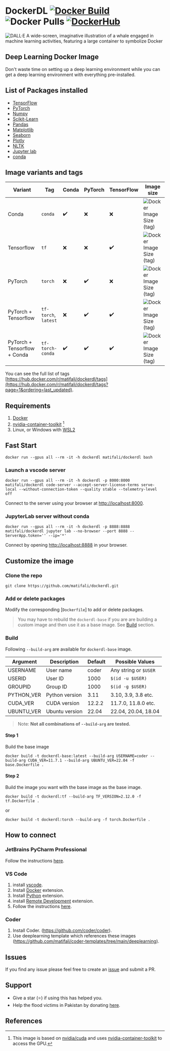# DockerDL [![Docker Build](https://github.com/matifali/dockerdl/actions/workflows/docker-publish.yml/badge.svg)](https://github.com/matifali/dockerdl/actions/workflows/docker-publish.yml) ![Docker Pulls](https://img.shields.io/docker/pulls/matifali/dockerdl) <a href='https://hub.docker.com/r/matifali/dockerdl' target="_blank"><img alt='DockerHub' src='https://img.shields.io/badge/DockerHub-100000?logoColor=0000FF&labelColor=0000FF&color=0000FF'/></a>

![DALL·E A wide-screen, imaginative illustration of a whale engaged in machine learning activities, featuring a large container to symbolize Docker](https://github.com/matifali/dockerdl/assets/10648092/1f814829-b28c-4a35-ab0a-8cd01a7fcd44)

## Deep Learning Docker Image

Don't waste time on setting up a deep learning environment while you can get a deep learning environment with everything pre-installed.

## List of Packages installed

- [TensorFlow](https://www.tensorflow.org/)
- [PyTorch](https://pytorch.org/)
- [Numpy](https://numpy.org/)
- [Scikit-Learn](https://scikit-learn.org/)
- [Pandas](https://pandas.pydata.org/)
- [Matplotlib](https://matplotlib.org/)
- [Seaborn](https://seaborn.pydata.org/)
- [Plotly](https://plotly.com/)
- [NLTK](https://www.nltk.org/)
- [Jupyter lab](https://jupyter.org/)
- [conda](https://docs.conda.io/en/latest/miniconda.html)

## Image variants and tags

| Variant                      | Tag                  | Conda              | PyTorch            | TensorFlow         | Image size                                                                                                                       |
| ---------------------------- | -------------------- | ------------------ | ------------------ | ------------------ | -------------------------------------------------------------------------------------------------------------------------------- |
| Conda                        | `conda`              | :heavy_check_mark: | :x:                | :x:                | ![Docker Image Size (tag)](https://img.shields.io/docker/image-size/matifali/dockerdl/conda?style=for-the-badge&label=)          |
| Tensorflow                   | `tf`                 | :x:                | :x:                | :heavy_check_mark: | ![Docker Image Size (tag)](https://img.shields.io/docker/image-size/matifali/dockerdl/tf?style=for-the-badge&label=)             |
| PyTorch                      | `torch`              | :x:                | :heavy_check_mark: | :x:                | ![Docker Image Size (tag)](https://img.shields.io/docker/image-size/matifali/dockerdl/torch?style=for-the-badge&label=)          |
| PyTorch + Tensorflow         | `tf-torch`, `latest` | :x:                | :heavy_check_mark: | :heavy_check_mark: | ![Docker Image Size (tag)](https://img.shields.io/docker/image-size/matifali/dockerdl/tf-torch?style=for-the-badge&label=)       |
| PyTorch + Tensorflow + Conda | `tf-torch-conda`     | :heavy_check_mark: | :heavy_check_mark: | :heavy_check_mark: | ![Docker Image Size (tag)](https://img.shields.io/docker/image-size/matifali/dockerdl/tf-torch-conda?style=for-the-badge&label=) |

You can see the full list of tags [https://hub.docker.com/r/matifali/dockerdl/tags](https://hub.docker.com/r/matifali/dockerdl/tags?page=1&ordering=last_updated).

## Requirements

1. [Docker](https://docs.docker.com/engine/install/)
2. [nvidia-container-toolkit](https://docs.nvidia.com/datacenter/cloud-native/container-toolkit/install-guide.html) [^1]
3. Linux, or Windows with [WSL2](https://learn.microsoft.com/en-us/windows/wsl/install)

## Fast Start

```console
docker run --gpus all --rm -it -h dockerdl matifali/dockerdl bash
```

### Launch a vscode server

```shell
docker run --gpus all --rm -it -h dockerdl -p 8000:8000 matifali/dockerdl code-server --accept-server-license-terms serve-local --without-connection-token --quality stable --telemetry-level off
```

Connect to the server using your browser at [http://localhost:8000](http://localhost:8000).

### JupyterLab server without conda

```shell
docker run --gpus all --rm -it -h dockerdl -p 8888:8888 matifali/dockerdl jupyter lab --no-browser --port 8888 --ServerApp.token='' --ip='*'
```

Connect by opening <http://localhost:8888> in your browser.

## Customize the image

### Clone the repo

```shell
git clone https://github.com/matifali/dockerdl.git
```

### Add or delete packages

Modify the corresponding [`Dockerfile`] to add or delete packages.

> You may have to rebuild the `dockerdl-base` if you are are building a custom image and then use it as a base image. See [Build](#build) section.

### Build

Following `--build-arg` are available for `dockerdl-base` image.

| Argument   | Description    | Default | Possible Values       |
| ---------- | -------------- | ------- | --------------------- |
| USERNAME   | User name      | coder   | Any string or `$USER` |
| USERID     | User ID        | 1000    | `$(id -u $USER)`      |
| GROUPID    | Group ID       | 1000    | `$(id -g $USER)`      |
| PYTHON_VER | Python version | 3.11    | 3.10, 3.9, 3.8 etc.   |
| CUDA_VER   | CUDA version   | 12.2.2  | 11.7.0, 11.8.0 etc.   |
| UBUNTU_VER | Ubuntu version | 22.04   | 22.04, 20.04, 18.04   |

> Note: **Not all combinations of `--build-arg` are tested.**

#### Step 1

Build the base image

```shell
docker build -t dockerdl-base:latest --build-arg USERNAME=coder --build-arg CUDA_VER=11.7.1 --build-arg UBUNTU_VER=22.04 -f base.Dockerfile .
```

#### Step 2

Build the image you want with the base image as the base image.

```shell
docker build -t dockerdl:tf --build-arg TF_VERSION=2.12.0 -f tf.Dockerfile .
```

or

```shell
docker build -t dockerdl:torch --build-arg -f torch.Dockerfile .
```

## How to connect

### JetBrains PyCharm Professional

Follow the instructions [here](https://www.jetbrains.com/help/pycharm/docker.html).

### VS Code

1. install [vscode](https://code.visualstudio.com/Download).
2. Install [Docker](https://marketplace.visualstudio.com/items?itemName=ms-azuretools.vscode-docker) extension.
3. Install [Python](https://marketplace.visualstudio.com/items?itemName=ms-python.python) extension.
4. install [Remote Development](https://marketplace.visualstudio.com/items?itemName=ms-vscode-remote.vscode-remote-extensionpack) extension.
5. Follow the instructions [here](https://code.visualstudio.com/docs/remote/containers#_quick-start-open-an-existing-folder-in-a-container).

### Coder

1. Install Coder. (<https://github.com/coder/coder>).
2. Use deeplearning template which references these images (<https://github.com/matifali/coder-templates/tree/main/deeplearning>).

## Issues

If you find any issue please feel free to create an [issue](https://github.com/matifali/dockerdL/issues/new/choose) and submit a PR.

## Support

- Give a star (⭐) if using this has helped you.
- Help the flood victims in Pakistan by donating [here](https://alkhidmat.org/).

## References

[^1]: This image is based on [nvidia/cuda](https://hub.docker.com/r/nvidia/cuda) and uses [nvidia-container-toolkit](https://docs.nvidia.com/datacenter/cloud-native/container-toolkit/install-guide.html) to access the GPU.
